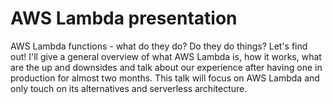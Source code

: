 # AWS Lambda presentation

AWS Lambda functions - what do they do? Do they do things? Let's find out! I'll give a general overview of what AWS Lambda is, how it works, what are the up and downsides and talk about our experience after having one in production for almost two months. This talk will focus on AWS Lambda and only touch on its alternatives and serverless architecture.